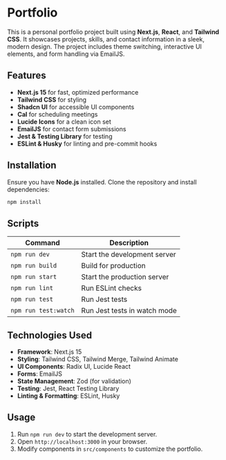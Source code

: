 # Portfolio

This is a personal portfolio project built using **Next.js**, **React**, and **Tailwind CSS**. It showcases projects, skills, and contact information in a sleek, modern design. The project includes theme switching, interactive UI elements, and form handling via EmailJS.

## Features

- **Next.js 15** for fast, optimized performance
- **Tailwind CSS** for styling
- **Shadcn UI** for accessible UI components
- **Cal** for scheduling meetings
- **Lucide Icons** for a clean icon set
- **EmailJS** for contact form submissions
- **Jest & Testing Library** for testing
- **ESLint & Husky** for linting and pre-commit hooks

## Installation

Ensure you have **Node.js** installed. Clone the repository and install dependencies:

```sh
npm install
```

## Scripts

| Command              | Description                  |
| -------------------- | ---------------------------- |
| `npm run dev`        | Start the development server |
| `npm run build`      | Build for production         |
| `npm run start`      | Start the production server  |
| `npm run lint`       | Run ESLint checks            |
| `npm run test`       | Run Jest tests               |
| `npm run test:watch` | Run Jest tests in watch mode |

## Technologies Used

- **Framework**: Next.js 15
- **Styling**: Tailwind CSS, Tailwind Merge, Tailwind Animate
- **UI Components**: Radix UI, Lucide React
- **Forms**: EmailJS
- **State Management**: Zod (for validation)
- **Testing**: Jest, React Testing Library
- **Linting & Formatting**: ESLint, Husky

## Usage

1. Run `npm run dev` to start the development server.
2. Open `http://localhost:3000` in your browser.
3. Modify components in `src/components` to customize the portfolio.
